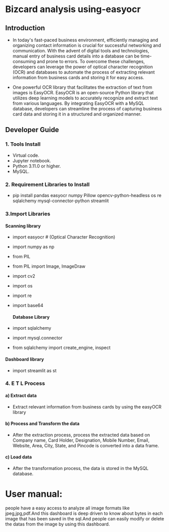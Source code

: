 # Bizcard analysis using-easyocr

## Introduction

* In today's fast-paced business environment, efficiently managing and organizing contact information is crucial for successful networking and communication. With the advent of digital tools and technologies, manual entry of business card details into a database can be time-consuming and prone to errors. To overcome these challenges, developers can leverage the power of optical character recognition (OCR) and databases to automate the process of extracting relevant information from business cards and storing it for easy access.

* One powerful OCR library that facilitates the extraction of text from images is EasyOCR. EasyOCR is an open-source Python library that utilizes deep learning models to accurately recognize and extract text from various languages. By integrating EasyOCR with a MySQL database, developers can streamline the process of capturing business card data and storing it in a structured and organized manner.

## Developer Guide

### 1. Tools Install

* Virtual code.
* Jupyter notebook.
* Python 3.11.0 or higher.
* MySQL.

### 2. Requirement Libraries to Install

* pip install pandas easyocr numpy Pillow opencv-python-headless os re sqlalchemy mysql-connector-python streamlit

### 3.Import Libraries

#### Scanning library

* import easyocr # (Optical Character Recognition)
* import numpy as np
* from PIL
* from PIL import Image, ImageDraw
* import cv2
* import os
* import re
* import base64


  #### Database Library

* import sqlalchemy
* import mysql.connector
* from sqlalchemy import create_engine, inspect

#### Dashboard library

* import streamlit as st

### 4. E T L Process

#### a) Extract data

* Extract relevant information from business cards by using the easyOCR library

#### b) Process and Transform the data

* After the extraction process, process the extracted data based on Company name, Card Holder, Designation, Mobile Number, Email, Website, Area, City, State, and Pincode is converted into a data frame.

#### c) Load data

* After the transformation process, the data is stored in the MySQL database.


# User manual:
people have a easy access to analyze all image formats like jpeg,jpg,pdf.And this dashboard is deep driven to know about bytes in each image that has been saved in the sql.And people can easily modify or delete the datas from the image by using this dashboard.
